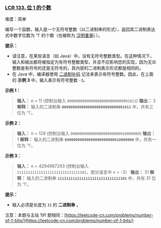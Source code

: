 ### [LCR 133. 位 1 的个数](https://leetcode.cn/problems/er-jin-zhi-zhong-1de-ge-shu-lcof/)

难度：简单

编写一个函数，输入是一个无符号整数（以二进制串的形式），返回其二进制表达式中数字位数为 '1' 的个数（也被称为 [汉明重量](http://en.wikipedia.org/wiki/Hamming_weight)).）。

**提示：**

- 请注意，在某些语言（如 Java）中，没有无符号整数类型。在这种情况下，输入和输出都将被指定为有符号整数类型，并且不应影响您的实现，因为无论整数是有符号的还是无符号的，其内部的二进制表示形式都是相同的。
- 在 Java 中，编译器使用 [二进制补码](https://baike.baidu.com/item/二进制补码/5295284) 记法来表示有符号整数。因此，在上面的 **示例 3** 中，输入表示有符号整数 `-3`。

**示例 1：**

> **输入：** n = 11 (控制台输入 `00000000000000000000000000001011`)
> **输出：** 3
> **解释：** 输入的二进制串 **`00000000000000000000000000001011`** 中，共有三位为 '1'。

**示例 2：**

> **输入：** n = 128 (控制台输入 `00000000000000000000000010000000`)
> **输出：** 1
> **解释：** 输入的二进制串 **`00000000000000000000000010000000`** 中，共有一位为 '1'。

**示例 3：**

> **输入：** n = 4294967293 (控制台输入 `11111111111111111111111111111101`，部分语言中 n = -3）
> **输出：** 31
> **解释：** 输入的二进制串 **`11111111111111111111111111111101`**  中，共有 31 位为 '1'。

**提示：**

- 输入必须是长度为 `32` 的 **二进制串** 。

注意：本题与主站 191 题相同：[https://leetcode-cn.com/problems/number-of-1-bits/](https://leetcode-cn.com/problems/number-of-1-bits/)
